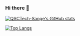 ### Hi there 👋

<!--
**QSCTech-Sange/QSCTech-Sange** is a ✨ _special_ ✨ repository because its `README.md` (this file) appears on your GitHub profile.

Here are some ideas to get you started:

- 🔭 I’m currently working on ...
- 🌱 I’m currently learning ...
- 👯 I’m looking to collaborate on ...
- 🤔 I’m looking for help with ...
- 💬 Ask me about ...
- 📫 How to reach me: ...
- 😄 Pronouns: ...
- ⚡ Fun fact: ...
-->


[![QSCTech-Sange's GitHub stats](https://github-readme-stats.vercel.app/api?username=QSCTech-Sange&count_private=true&theme=nord&show_icons=true)](https://github.com/anuraghazra/github-readme-stats)

[![Top Langs](https://github-readme-stats.vercel.app/api/top-langs/?username=QSCTech-Sange&theme=nord&hide=HTML)](https://github.com/anuraghazra/github-readme-stats)
